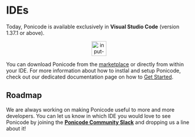 # IDEs

Today, Ponicode is available exclusively in **Visual Studio Code** (version 1.37.1 or above).

<p align="center">
    <img src="ut_extension/supported_technologies/images/vs_code.png" alt="input-column-selector" width="40"/>
</p>

You can download Ponicode from the [marketplace](https://marketplace.visualstudio.com/items?itemName=ponicode.ponicode&utm_source=VSCode.pro&utm_campaign=AhmadAwais) or directly from within your IDE. For more information about how to instlal and setup Ponicode, check out our dedicated documentation page on how to [Get Started](https://ponicode.com/docs/unit-test/get-started).
 <!-- TODO @BeFunes : change the link -->

## Roadmap

We are always working on making Ponicode useful to more and more developers. You can let us know in which IDE you would love to see Ponicode by joining the **[Ponicode Community Slack](https://ponicode-community.slack.com/join/shared_invite/zt-fiq4fhkg-DE~a_FkJ7xtiZxW7efyA4Q#/)** and dropping us a line about it! 

<!-- 
Stay tuned for news about Ponicode for **JetBrains**! 
<p align="center">
    <img src="images/jetbrains.png" alt="input-column-selector" width="40"/>
</p> -->

